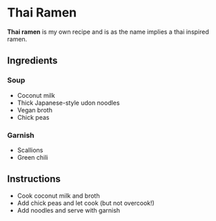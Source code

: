 # Thai Ramen

**Thai ramen** is my own recipe and is as the name implies a thai inspired ramen.

## Ingredients

### Soup

- Coconut milk
- Thick Japanese-style udon noodles
- Vegan broth
- Chick peas

### Garnish

- Scallions
- Green chili

## Instructions

- Cook coconut milk and broth
- Add chick peas and let cook (but not overcook!)
- Add noodles and serve with garnish

